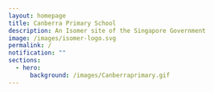 ```yaml
---
layout: homepage
title: Canberra Primary School
description: An Isomer site of the Singapore Government
image: /images/isomer-logo.svg
permalink: /
notification: ""
sections:
  - hero:
      background: /images/Canberraprimary.gif
---
```



